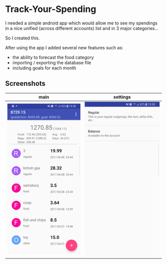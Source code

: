 # Track-Your-Spending

I needed a simple android app which would allow me to see my spendings in a nice unified (across different accounts) list and in 3 major categories... 

So I created this.

After using the app I added several new features such as: 
* the ability to forecast the food category
* importing / exporting the database file
* including goals for each month


## Screenshots
main                       |  settings
:-------------------------:|:-------------------------:
<img src="https://github.com/LengyelR/Track-Your-Spending/blob/master/main.png" width="320"> | <img src="https://github.com/LengyelR/Track-Your-Spending/blob/master/settings.png" width="320">

